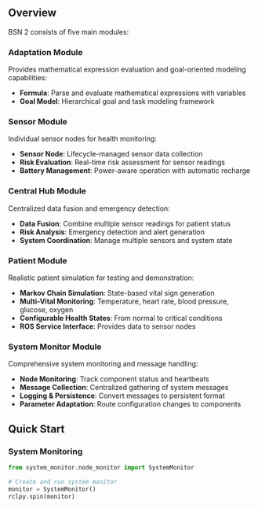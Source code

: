 ## Overview

BSN 2 consists of five main modules:

### Adaptation Module
Provides mathematical expression evaluation and goal-oriented modeling capabilities:
- **Formula**: Parse and evaluate mathematical expressions with variables
- **Goal Model**: Hierarchical goal and task modeling framework

### Sensor Module  
Individual sensor nodes for health monitoring:
- **Sensor Node**: Lifecycle-managed sensor data collection
- **Risk Evaluation**: Real-time risk assessment for sensor readings
- **Battery Management**: Power-aware operation with automatic recharge

### Central Hub Module
Centralized data fusion and emergency detection:
- **Data Fusion**: Combine multiple sensor readings for patient status
- **Risk Analysis**: Emergency detection and alert generation
- **System Coordination**: Manage multiple sensors and system state

### Patient Module
Realistic patient simulation for testing and demonstration:
- **Markov Chain Simulation**: State-based vital sign generation
- **Multi-Vital Monitoring**: Temperature, heart rate, blood pressure, glucose, oxygen
- **Configurable Health States**: From normal to critical conditions
- **ROS Service Interface**: Provides data to sensor nodes

### System Monitor Module
Comprehensive system monitoring and message handling:
- **Node Monitoring**: Track component status and heartbeats
- **Message Collection**: Centralized gathering of system messages
- **Logging & Persistence**: Convert messages to persistent format
- **Parameter Adaptation**: Route configuration changes to components

## Quick Start

### System Monitoring
```python
from system_monitor.node_monitor import SystemMonitor

# Create and run system monitor
monitor = SystemMonitor()
rclpy.spin(monitor)
```